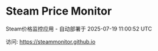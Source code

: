 # Steam Price Monitor

Steam价格监控应用 - 自动部署于 2025-07-19 11:00:52 UTC

访问: https://steammonitor.github.io
